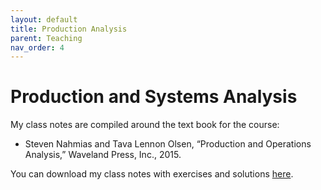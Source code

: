 ```yaml
---
layout: default
title: Production Analysis
parent: Teaching
nav_order: 4
---
```

# Production and Systems Analysis

My class notes are compiled around the text book for the course:  
* Steven Nahmias and Tava Lennon Olsen, “Production and Operations Analysis,” Waveland Press, Inc., 2015.

You can download my class notes with exercises and solutions <a href="../../../assets/files/Production_Systems_Analysis.pdf" target="_blank">here</a>.
